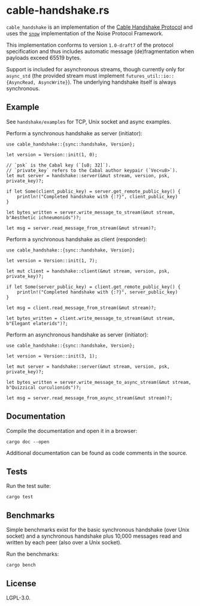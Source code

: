 <!--
SPDX-FileCopyrightText: 2024 the cabal-club authors

SPDX-License-Identifier: CC0-1.0
-->

# cable-handshake.rs

`cable_handshake` is an implementation of the [Cable Handshake Protocol](https://github.com/cabal-club/cable/blob/main/handshake.md) and uses the [`snow`](https://crates.io/crates/snow) implementation of the Noise Protocol Framework.

This implementation conforms to version `1.0-draft7` of the protocol specification and thus includes automatic message (de)fragmentation when payloads exceed 65519 bytes.

Support is included for asynchronous streams, though currently only for `async_std` (the provided stream must implement `futures_util::io::{AsyncRead, AsyncWrite}`). The underlying handshake itself is always synchronous.

## Example

See `handshake/examples` for TCP, Unix socket and async examples.

Perform a synchronous handshake as server (initiator):

```rust,ignore
use cable_handshake::{sync::handshake, Version};

let version = Version::init(1, 0);

// `psk` is the Cabal key (`[u8; 32]`).
// `private_key` refers to the Cabal author keypair (`Vec<u8>`).
let mut server = handshake::server(&mut stream, version, psk, private_key)?;

if let Some(client_public_key) = server.get_remote_public_key() {
    println!("Completed handshake with {:?}", client_public_key)
}

let bytes_written = server.write_message_to_stream(&mut stream, b"Aesthetic ichneumonids")?;

let msg = server.read_message_from_stream(&mut stream)?;
```

Perform a synchronous handshake as client (responder):

```rust,ignore
use cable_handshake::{sync::handshake, Version};

let version = Version::init(1, 7);

let mut client = handshake::client(&mut stream, version, psk, private_key)?;

if let Some(server_public_key) = client.get_remote_public_key() {
    println!("Completed handshake with {:?}", server_public_key)
}

let msg = client.read_message_from_stream(&mut stream)?;

let bytes_written = client.write_message_to_stream(&mut stream, b"Elegant elaterids")?;
```

Perform an asynchronous handshake as server (initiator):

```rust,ignore
use cable_handshake::{sync::handshake, Version};

let version = Version::init(3, 1);

let mut server = handshake::server(&mut stream, version, psk, private_key)?;

let bytes_written = server.write_message_to_async_stream(&mut stream, b"Quizzical curculionids")?;

let msg = server.read_message_from_async_stream(&mut stream)?;
```

## Documentation

Compile the documentation and open it in a browser:

`cargo doc --open`

Additional documentation can be found as code comments in the source.

## Tests

Run the test suite:

`cargo test`

## Benchmarks

Simple benchmarks exist for the basic synchronous handshake (over Unix socket) and a synchronous handshake plus 10,000 messages read and written by each peer (also over a Unix socket).

Run the benchmarks:

`cargo bench`

## License

LGPL-3.0.

